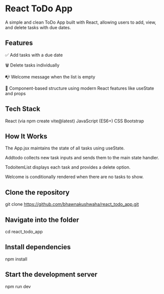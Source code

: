 # React ToDo App
A simple and clean ToDo App built with React, allowing users to add, view, and delete tasks with due dates.


## Features
✅ Add tasks with a due date

🗑️ Delete tasks individually

📭 Welcome message when the list is empty

🎯 Component-based structure using modern React features like useState and props


## Tech Stack
React (via npm create vite@latest)
JavaScript (ES6+)
CSS
Bootstrap


## How It Works
The App.jsx maintains the state of all tasks using useState.

Addtodo collects new task inputs and sends them to the main state handler.

TodoitemList displays each task and provides a delete option.

Welcome is conditionally rendered when there are no tasks to show.



## Clone the repository
git clone https://github.com/bhawnakushwaha/react_todo_app.git

## Navigate into the folder
cd react_todo_app

## Install dependencies
npm install

## Start the development server
npm run dev